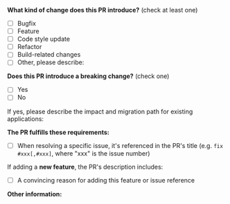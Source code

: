 <!--
Please make sure to read the [Pull Request Guidelines](./CONTRIBUTING.md#pull-request-guidelines)
-->

<!-- PULL REQUEST TEMPLATE -->
<!-- (Update "[ ]" to "[x]" to check a box) -->

**What kind of change does this PR introduce?** (check at least one)

- [ ] Bugfix
- [ ] Feature
- [ ] Code style update
- [ ] Refactor
- [ ] Build-related changes
- [ ] Other, please describe:

**Does this PR introduce a breaking change?** (check one)

- [ ] Yes
- [ ] No

If yes, please describe the impact and migration path for existing applications:

**The PR fulfills these requirements:**

- [ ] When resolving a specific issue, it's referenced in the PR's title (e.g. `fix #xxx[,#xxx]`, where "xxx" is the issue number)
<!--
- [ ] All tests are passing: https://github.com/vuejs/vue/blob/dev/.github/CONTRIBUTING.md#development-setup
- [ ] New/updated tests are included
-->

If adding a **new feature**, the PR's description includes:
- [ ] A convincing reason for adding this feature or issue reference

**Other information:**
